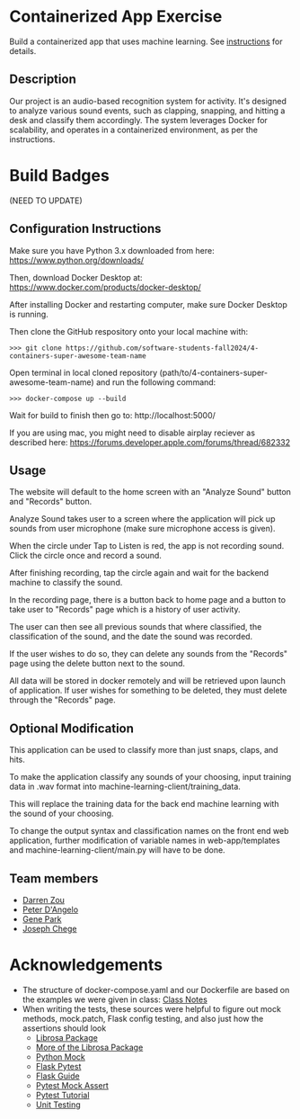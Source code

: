 # Containerized App Exercise

Build a containerized app that uses machine learning. See [instructions](./instructions.md) for details.

## Description

Our project is an audio-based recognition system for activity. It's designed to analyze various sound events, such as clapping, snapping, and hitting a desk and classify them accordingly. The system leverages Docker for scalability, and operates in a containerized environment, as per the instructions.

# Build Badges

(NEED TO UPDATE)

## Configuration Instructions

Make sure you have Python 3.x downloaded from here:
https://www.python.org/downloads/

Then, download Docker Desktop at:
https://www.docker.com/products/docker-desktop/

After installing Docker and restarting computer, make sure Docker Desktop is running.

Then clone the GitHub respository onto your local machine with:

```
>>> git clone https://github.com/software-students-fall2024/4-containers-super-awesome-team-name
```

Open terminal in local cloned repository (path/to/4-containers-super-awesome-team-name) and run the following command:
```
>>> docker-compose up --build
```

Wait for build to finish then go to:
http://localhost:5000/

If you are using mac, you might need to disable airplay reciever as described here:
https://forums.developer.apple.com/forums/thread/682332

## Usage

The website will default to the home screen with an "Analyze Sound" button and "Records" button.

Analyze Sound takes user to a screen where the application will pick up sounds from user microphone (make sure microphone access is given).

When the circle under Tap to Listen is red, the app is not recording sound. Click the circle once and record a sound.

After finishing recording, tap the circle again and wait for the backend machine to classify the sound.

In the recording page, there is a button back to home page and a button to take user to "Records" page which is a history of user activity.

The user can then see all previous sounds that where classified, the classification of the sound, and the date the sound was recorded.

If the user wishes to do so, they can delete any sounds from the "Records" page using the delete button next to the sound.

All data will be stored in docker remotely and will be retrieved upon launch of application. If user wishes for something to be deleted, they must delete through the "Records" page.

## Optional Modification

This application can be used to classify more than just snaps, claps, and hits. 

To make the application classify any sounds of your choosing, input training data in .wav format into machine-learning-client/training_data. 

This will replace the training data for the back end machine learning with the sound of your choosing. 

To change the output syntax and classification names on the front end web application, further modification of variable names in web-app/templates and machine-learning-client/main.py will have to be done.

## Team members

- [Darren Zou](https://github.com/darrenzou)
- [Peter D'Angelo](https://github.com/dangelo729)
- [Gene Park](https://github.com/geneparkmcs)
- [Joseph Chege](https://github.com/JosephChege4)

# Acknowledgements

- The structure of docker-compose.yaml and our Dockerfile are based on the examples we were given in class: [Class Notes](https://knowledge.kitchen/content/courses/software-engineering/notes/containers/)
- When writing the tests, these sources were helpful to figure out mock methods, mock.patch, Flask config testing, and also just how the assertions should look 
    - [Librosa Package](https://librosa.org/doc/0.8.1/index.html#id1)
    - [More of the Librosa Package](https://discuss.pytorch.org/t/mfcc-extracterted-by-librosa-pytorch/161180)
    - [Python Mock](https://realpython.com/python-mock-library/)
    - [Flask Pytest](https://testdriven.io/blog/flask-pytest/)
    - [Flask Guide](https://flask.palletsprojects.com/en/stable)
    - [Pytest Mock Assert](https://pytest-with-eric.com/mocking/pytest-mock-assert-called/)
    - [Pytest Tutorial](https://www.geeksforgeeks.org/pytest-tutorial-testing-python-application-using-pytest/)
    - [Unit Testing](https://www.skillreactor.io/learn/unit-testing-in-backend-development/unit-testing-in-python-with-flask-and-pytest)
